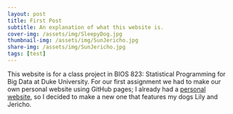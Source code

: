 ```yaml
---
layout: post
title: First Post
subtitle: An explanation of what this website is.
cover-img: /assets/img/SleepyDog.jpg
thumbnail-img: /assets/img/SunJericho.jpg
share-img: /assets/img/SunJericho.jpg
tags: [test]
---
```


This website is for a class project in BIOS 823: Statistical Programming for Big Data at Duke University. For our first assignment we had to make our own personal website using GitHub pages; I already had a [personal website](joekrinke15.github.io), so I decided to make a new one that features my dogs Lily and Jericho.

